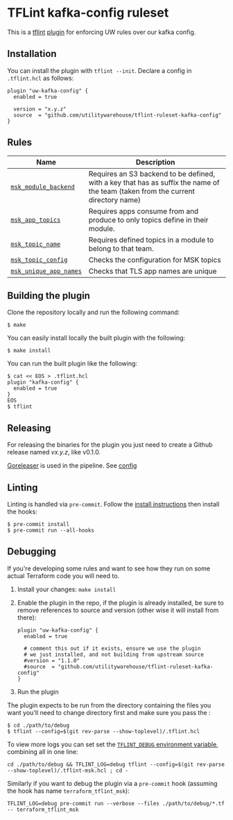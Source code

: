# TFLint kafka-config ruleset

This is a [tflint](https://github.com/terraform-linters/tflint) [plugin](https://github.com/terraform-linters/tflint/blob/master/docs/developer-guide/plugins.md) for enforcing UW rules over our kafka config.

## Installation

You can install the plugin with `tflint --init`. Declare a config in `.tflint.hcl` as follows:

```hcl
plugin "uw-kafka-config" {
  enabled = true

  version = "x.y.z"
  source  = "github.com/utilitywarehouse/tflint-ruleset-kafka-config"
}
```

## Rules

| Name                                                | Description                                                                                                                      |
|-----------------------------------------------------|----------------------------------------------------------------------------------------------------------------------------------|
| [`msk_module_backend`](rules/msk_module_backend.md) | Requires an S3 backend to be defined, with a key that has as suffix the name of the team (taken from the current directory name) |
| [`msk_app_topics`](rules/msk_app_topics.md)         | Requires apps consume from and produce to only topics define in their module.                                                    |
| [`msk_topic_name`](rules/msk_topic_name.md)         | Requires defined topics in a module to belong to that team.                                                                      |
| [`msk_topic_config`](rules/msk_topic_config.md)     | Checks the configuration for MSK topics                                                                                          |
| [`msk_unique_app_names`](rules/msk_unique_app_names.md) | Checks that TLS app names are unique |


## Building the plugin

Clone the repository locally and run the following command:

```
$ make
```

You can easily install locally the built plugin with the following:

```
$ make install
```

You can run the built plugin like the following:

```
$ cat << EOS > .tflint.hcl
plugin "kafka-config" {
  enabled = true
}
EOS
$ tflint
```

## Releasing

For releasing the binaries for the plugin you just need to create a Github release named _vx.y.z_, like v0.1.0.

[Goreleaser](https://goreleaser.com/) is used in the pipeline. See [config](.goreleaser.yaml)

## Linting

Linting is handled via `pre-commit`. Follow the [install
instructions](https://pre-commit.com/#install) then install the hooks:

``` console
$ pre-commit install
$ pre-commit run --all-hooks
```

## Debugging

If you're developing some rules and want to see how they run on some actual
Terraform code you will need to.

1.  Install your changes: `make install`

2.  Enable the plugin in the repo, if the plugin is already installed, be sure
    to remove references to source and version (other wise it will install from
    there):
    
    ``` hcl
    plugin "uw-kafka-config" {
      enabled = true
    
      # comment this out if it exists, ensure we use the plugin
      # we just installed, and not building from upstream source
      #version = "1.1.0"
      #source  = "github.com/utilitywarehouse/tflint-ruleset-kafka-config"
    }
    ```

3.  Run the plugin

The plugin expects to be run from the directory containing the files you want
you'll need to change directory first and make sure you pass the :

``` 
$ cd ./path/to/debug
$ tflint --config=$(git rev-parse --show-toplevel)/.tflint.hcl
```

To view more logs you can set set the [`TFLINT_DEBUG` environment
variable](https://github.com/terraform-linters/tflint/blob/fc6795ce12fde842fc73f67e55369a63bdfc27d8/README.md#debugging),
combining all in one line:

    cd ./path/to/debug && TFLINT_LOG=debug tflint --config=$(git rev-parse --show-toplevel)/.tflint-msk.hcl ; cd -

Similarly if you want to debug the plugin via a `pre-commit` hook (assuming the
hook has name `terraform_tflint_msk`):

    TFLINT_LOG=debug pre-commit run --verbose --files ./path/to/debug/*.tf -- terraform_tflint_msk
